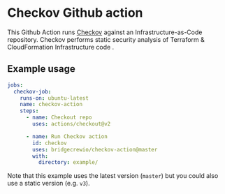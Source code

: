 # Checkov Github action

This Github Action runs [Checkov](https://github.com/bridgecrewio/checkov) against an Infrastructure-as-Code repository. 
Checkov performs static security analysis of Terraform & CloudFormation Infrastructure code .


## Example usage

```yaml
jobs:
  checkov-job:
    runs-on: ubuntu-latest
    name: checkov-action
    steps:
      - name: Checkout repo
        uses: actions/checkout@v2

      - name: Run Checkov action
        id: checkov
        uses: bridgecrewio/checkov-action@master
        with:
          directory: example/
```
Note that this example uses the latest version (`master`) but you could also use a static version (e.g. `v3`).
